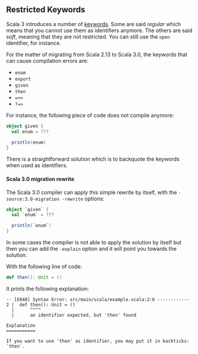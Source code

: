 ## Restricted Keywords

Scala 3 introduces a number of [keywords](https://dotty.epfl.ch/docs/internals/syntax.html#keywords).
Some are said _regular_ which means that you cannot use them as identifiers anymore.
The others are said _soft_, meaning that they are not restricted.
You can still use the `open` identifier, for instance.

For the matter of migrating from Scala 2.13 to Scala 3.0, the keywords that can cause compilation errors are:
- `enum`
- `export`
- `given`
- `then`
- `=>>`
- `?=>`

For instance, the following piece of code does not compile anymore:

```scala
object given {
  val enum = ???

  println(enum)
}
```

There is a straightforward solution which is to backquote the keywords when used as identifiers.

#### Scala 3.0 migration rewrite

The Scala 3.0 compiler can apply this simple rewrite by itself, with the `-source:3.0-migration -rewrite` options:

```scala
object `given` {
  val `enum` = ???

  println(`enum`)
}
```

In some cases the compiler is not able to apply the solution by itself but then you can add the `-explain` option and it will point you towards the solution.

With the following line of code:

```scala
def then(): Unit = ()
```

It prints the following explanation:

```shell
-- [E040] Syntax Error: src/main/scala/example.scala:2:6 ------------
2 |  def then(): Unit = ()
  |      ^^^^
  |      an identifier expected, but 'then' found

Explanation
===========

If you want to use 'then' as identifier, you may put it in backticks: `then`.
```
